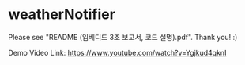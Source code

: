 # weatherNotifier
Please see "README (임베디드 3조 보고서, 코드 설명).pdf". Thank you! :)

Demo Video Link: https://www.youtube.com/watch?v=Ygjkud4qknI

